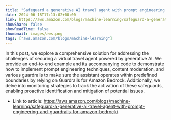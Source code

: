```yaml
---
title: "Safeguard a generative AI travel agent with prompt engineering and Guardrails for Amazon Bedrock"
date: 2024-06-18T17:13:02+00:00
link: https://aws.amazon.com/blogs/machine-learning/safeguard-a-generative-ai-travel-agent-with-prompt-engineering-and-guardrails-for-amazon-bedrock/
showShare: false
showReadTime: false
thumbnail: images/aws.png
tags: ["aws.amazon.com/blogs/machine-learning"]
---
```

In this post, we explore a comprehensive solution for addressing the challenges of securing a virtual travel agent powered by generative AI. We provide an end-to-end example and its accompanying code to demonstrate how to implement prompt engineering techniques, content moderation, and various guardrails to make sure the assistant operates within predefined boundaries by relying on Guardrails for Amazon Bedrock. Additionally, we delve into monitoring strategies to track the activation of these safeguards, enabling proactive identification and mitigation of potential issues.

- Link to article: https://aws.amazon.com/blogs/machine-learning/safeguard-a-generative-ai-travel-agent-with-prompt-engineering-and-guardrails-for-amazon-bedrock/